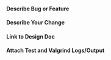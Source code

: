 <!--- Please review your changes in preview mode -->
<!--- Provide a general summary of your changes in the Title above -->

#### Describe Bug or Feature
<!--- Describe the problem, ideally from the customer's viewpoint  -->


#### Describe Your Change
<!--- Say how you fixed the problem.  Please describe your code changes in detail for reviewer -->


#### Link to Design Doc
<!--- If there is a design, link to it here: **[project documentation area](https://pbspro.atlassian.net/wiki/display/PD)** -->


#### Attach Test and Valgrind Logs/Output
<!--- Please attach your test log output from running the test you added (or from existing tests that cover your changes) -->
<!--- Don't forget to run Valgrind if appropriate and attach the resulting logs -->



<!--- Pull Request Guidelines: [Pull Request Guidelines](https://pbspro.atlassian.net/wiki/spaces/DG/pages/1187348483/Pull+Request+Guidelines) -->
